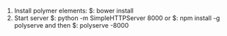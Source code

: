 1. Install polymer elements:
	$: bower install
2. Start server
	$: python -m SimpleHTTPServer 8000
	or
	$: npm install -g polyserve
	and then
	$: polyserve -8000
